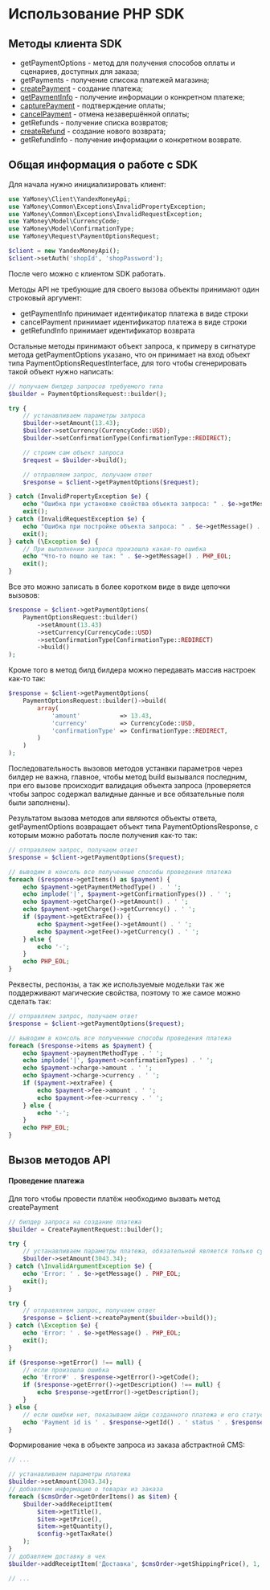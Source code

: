 
# Использование PHP SDK

## Методы клиента SDK

* getPaymentOptions - метод для получения способов оплаты и сценариев, доступных для заказа;
* getPayments - получение списока платежей магазина;
* [createPayment](docs/createPayment.md) - создание платежа;
* [getPaymentInfo](docs/getPaymentInfo.md) - получение информации о конкретном платеже;
* [capturePayment](docs/capturePayment.md) - подтверждение оплаты;
* [cancelPayment](docs/cancelPayment.md) - отмена незавершённой оплаты;
* getRefunds - получение списка возвратов;
* [createRefund](docs/createRefund.md) - создание нового возврата;
* getRefundInfo - получение информации о конкретном возврате.

## Общая информация о работе с SDK

Для начала нужно инициализировать клиент:
```php
use YaMoney\Client\YandexMoneyApi;
use YaMoney\Common\Exceptions\InvalidPropertyException;
use YaMoney\Common\Exceptions\InvalidRequestException;
use YaMoney\Model\CurrencyCode;
use YaMoney\Model\ConfirmationType;
use YaMoney\Request\PaymentOptionsRequest;

$client = new YandexMoneyApi();
$client->setAuth('shopId', 'shopPassword');
```

После чего можно с клиентом SDK работать.

Методы API не требующие для своего вызова объекты принимают один строковый аргумент:
* getPaymentInfo принимает идентификатор платежа в виде строки
* cancelPayment принимает идентификатор платежа в виде строки
* getRefundInfo принимает идентификатор возврата

Остальные методы принимают объект запроса, к примеру в сигнатуре метода getPaymentOptions указано, что он принимает на
вход объект типа PaymentOptionsRequestInterface, для того чтобы сгенерировать такой объект нужно написать:
```php
// получаем билдер запросов требуемого типа
$builder = PaymentOptionsRequest::builder();

try {
    // устанавливаем параметры запроса
    $builder->setAmount(13.43);
    $builder->setCurrency(CurrencyCode::USD);
    $builder->setConfirmationType(ConfirmationType::REDIRECT);

    // строим сам объект запроса
    $request = $builder->build();

    // отправляем запрос, получаем ответ
    $response = $client->getPaymentOptions($request);

} catch (InvalidPropertyException $e) {
    echo "Ошибка при установке свойства объекта запроса: " . $e->getMessage() . PHP_EOL;
    exit();
} catch (InvalidRequestException $e) {
    echo "Ошибка при постройке объекта запроса: " . $e->getMessage() . PHP_EOL;
    exit();
} catch (\Exception $e) {
    // При выполнении запроса произошла какая-то ошибка
    echo "Что-то пошло не так: " . $e->getMessage() . PHP_EOL;
    exit();
}
```

Все это можно записать в более коротком виде в виде цепочки вызовов:
```php
$response = $client->getPaymentOptions(
    PaymentOptionsRequest::builder()
        ->setAmount(13.43)
        ->setCurrency(CurrencyCode::USD)
        ->setConfirmationType(ConfirmationType::REDIRECT)
        ->build()
);
```

Кроме того в метод билд билдера можно передавать массив настроек как-то так:
```php
$response = $client->getPaymentOptions(
    PaymentOptionsRequest::builder()->build(
        array(
            'amount'           => 13.43,
            'currency'         => CurrencyCode::USD,
            'confirmationType' => ConfirmationType::REDIRECT,
        )
    )
);
```

Последовательность вызовов методов устанвки параметров через билдер не важна, главное, чтобы метод
build вызывался последним, при его вызове происходит валидация объекта запроса (проверяется чтобы
запрос содержал валидные данные и все обязательные поля были заполнены).

Результатом вызова методов апи являются объекты ответа, getPaymentOptions возвращает объект типа
PaymentOptionsResponse, с которым можно работать после получения как-то так:
```php
// отправляем запрос, получаем ответ
$response = $client->getPaymentOptions($request);

// выводим в консоль все полученные способы проведения платежа
foreach ($response->getItems() as $payment) {
    echo $payment->getPaymentMethodType() . ' ';
    echo implode('|', $payment->getConfirmationTypes()) . ' ';
    echo $payment->getCharge()->getAmount() . ' ';
    echo $payment->getCharge()->getCurrency() . ' ';
    if ($payment->getExtraFee()) {
        echo $payment->getFee()->getAmount() . ' ';
        echo $payment->getFee()->getCurrency() . ' ';
    } else {
        echo '-';
    }
    echo PHP_EOL;
}
```

Реквесты, респонзы, а так же используемые модельки так же поддерживают магические свойства,
поэтому то же самое можно сделать так:
```php
// отправляем запрос, получаем ответ
$response = $client->getPaymentOptions($request);

// выводим в консоль все полученные способы проведения платежа
foreach ($response->items as $payment) {
    echo $payment->paymentMethodType . ' ';
    echo implode('|', $payment->confirmationTypes) . ' ';
    echo $payment->charge->amount . ' ';
    echo $payment->charge->currency . ' ';
    if ($payment->extraFee) {
        echo $payment->fee->amount . ' ';
        echo $payment->fee->currency . ' ';
    } else {
        echo '-';
    }
    echo PHP_EOL;
}
```

## Вызов методов API

#### Проведение платежа

Для того чтобы провести платёж необходимо вызвать метод createPayment
```php
// билдер запроса на создание платежа
$builder = CreatePaymentRequest::builder();

try {
    // устанавливаем параметры платежа, обязательной является только сумма
    $builder->setAmount(3043.34);
} catch (\InvalidArgumentException $e) {
    echo 'Error: ' . $e->getMessage() . PHP_EOL;
    exit();
}

try {
    // отправяляем запрос, получаем ответ
    $response = $client->createPayment($builder->build());
} catch (\Exception $e) {
    echo 'Error: ' . $e->getMessage() . PHP_EOL;
    exit();
}

if ($response->getError() !== null) {
    // если произошла ошибка
    echo 'Error#' . $response->getError()->getCode();
    if ($response->getError()->getDescription() !== null) {
        echo $response->getError()->getDescription();
    }
} else {
    // если ошибки нет, показываем айди созданного платежа и его статус
    echo 'Payment id is ' . $response->getId() . ' status ' . $response->getStatus();
}
```

Формирование чека в объекте запроса из заказа абстрактной CMS:
```php
// ...

// устанавливаем параметры платежа
$builder->setAmount(3043.34);
// добавляем информацию о товарах из заказа
foreach ($cmsOrder->getOrderItems() as $item) {
    $builder->addReceiptItem(
        $item->getTitle(),
        $item->getPrice(),
        $item->getQuantity(),
        $config->getTaxRate()
    );
}
// добавляем доставку в чек
$builder->addReceiptItem('Доставка', $cmsOrder->getShippingPrice(), 1, $config->getTaxRate());

// ...
```
